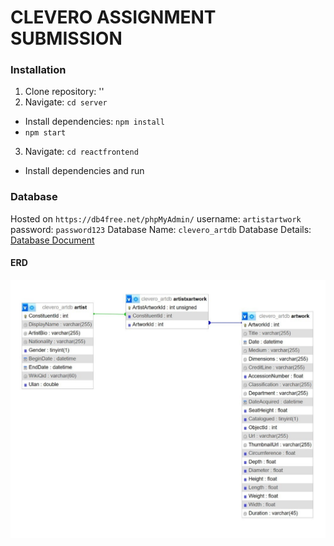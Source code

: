 # CLEVERO ASSIGNMENT SUBMISSION

### Installation

1. Clone repository: ''
2. Navigate: `cd server`

- Install dependencies: `npm install`
- `npm start`

3. Navigate: `cd reactfrontend`

- Install dependencies and run

### Database

Hosted on `https://db4free.net/phpMyAdmin/`
username: `artistartwork`
password: `password123`
Database Name: `clevero_artdb`
Database Details: [Database Document](./Dataset/ERD_artistartwork.pdf)

#### ERD

![ERD](./Dataset/ERD.jpg)
